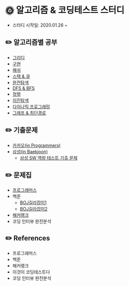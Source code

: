 # :sun_with_face: 알고리즘 & 코딩테스트 스터디
- 스터디 시작일: 2020.01.26 ~ 

## :pencil2: 알고리즘별 공부
- [그리디](https://github.com/HYEZ/Algorithms/tree/master/Greedy)
- [구현](https://github.com/HYEZ/Algorithms/tree/master/Implementation)
- [해쉬](https://github.com/HYEZ/Algorithms/tree/master/Hash)
- [스택 & 큐](https://github.com/HYEZ/Algorithms/tree/master/Stack_and_Queue)
- [완전탐색](https://github.com/HYEZ/Algorithms/tree/master/BruteForce)
- [DFS & BFS](https://github.com/HYEZ/Algorithms/tree/master/DFS_and_BFS)
- [정렬](https://github.com/HYEZ/Algorithms/tree/master/Sort)
- [이진탐색](https://github.com/HYEZ/Algorithms/tree/master/BinarySearch)
- [다이나믹 프로그래밍](https://github.com/HYEZ/Algorithms/tree/master/DP)
- [그래프 & 최단경로](https://github.com/HYEZ/Algorithms/tree/master/Graph)


## :pencil2: 기출문제
- [카카오(in Programmers)](https://github.com/HYEZ/Algorithms/tree/master/%EA%B8%B0%EC%B6%9C%EB%AC%B8%EC%A0%9C/%EC%B9%B4%EC%B9%B4%EC%98%A4)
- [삼성(in Baekjoon)](https://github.com/HYEZ/Algorithms/tree/master/%EA%B8%B0%EC%B6%9C%EB%AC%B8%EC%A0%9C/%EC%82%BC%EC%84%B1)
  - [삼성 SW 역량 테스트 기출 문제](https://www.acmicpc.net/workbook/view/1152)

## :pencil2: 문제집
- [프로그래머스](https://github.com/HYEZ/Algorithms/tree/master/%ED%94%84%EB%A1%9C%EA%B7%B8%EB%9E%98%EB%A8%B8%EC%8A%A4)
- 백준
  - [BOJ길라잡이1](https://github.com/HYEZ/Algorithms/tree/master/%EB%B0%B1%EC%A4%80/BOJ%EA%B8%B8%EB%9D%BC%EC%9E%A1%EC%9D%B41)
  - [BOJ길라잡이2](https://github.com/HYEZ/Algorithms/tree/master/%EB%B0%B1%EC%A4%80/BOJ%EA%B8%B8%EB%9D%BC%EC%9E%A1%EC%9D%B42)
- [해커랭크](https://github.com/HYEZ/Algorithms/tree/master/해커랭크)
- 코딩 인터뷰 완전분석

## :pencil2: References
- 프로그래머스
- 백준 
- 해커랭크
- 이것이 코딩테스트다
- 코딩 인터뷰 완전분석
